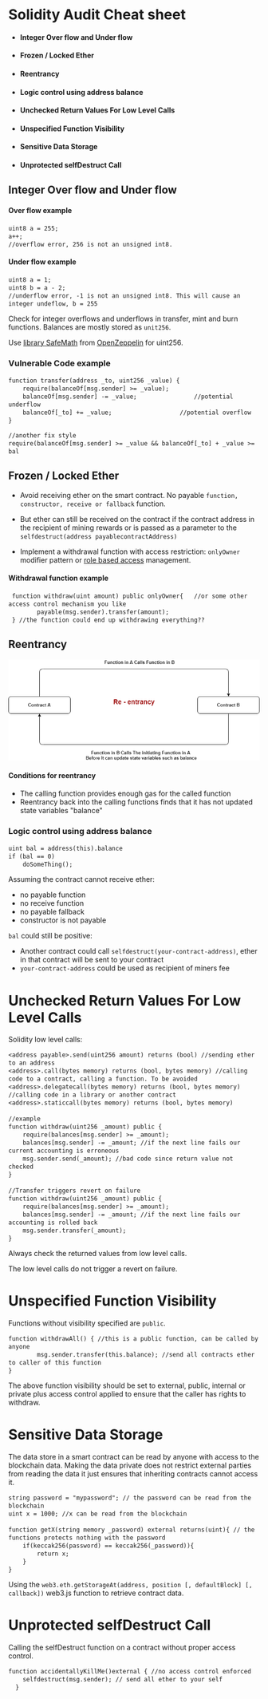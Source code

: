 # Solidity Audit Cheat sheet

* #### Integer Over flow and Under flow

* #### Frozen / Locked Ether

* #### Reentrancy

* #### Logic control using address balance

* #### Unchecked Return Values For Low Level Calls

* #### Unspecified Function Visibility

* #### Sensitive Data Storage

* #### Unprotected selfDestruct Call

## Integer Over flow and Under flow 

#### Over flow example

 ```solidity
 uint8 a = 255;
 a++; 
 //overflow error, 256 is not an unsigned int8.     
 ```

#### Under flow example

```solidity
uint8 a = 1;
uint8 b = a - 2; 
//underflow error, -1 is not an unsigned int8. This will cause an integer undeflow, b = 255
```



Check for integer overflows and underflows in transfer, mint and burn functions. Balances are mostly stored as `unit256`. 

Use [library SafeMath](https://github.com/OpenZeppelin/openzeppelin-contracts/blob/master/contracts/utils/math/SafeMath.sol) from [OpenZeppelin](https://github.com/OpenZeppelin/openzeppelin-contracts) for uint256.

### Vulnerable Code example

```solidity
function transfer(address _to, uint256 _value) {
    require(balanceOf[msg.sender] >= _value);
    balanceOf[msg.sender] -= _value; 				//potential underflow
    balanceOf[_to] += _value; 					//potential overflow 
}
```

```solidity
//another fix style
require(balanceOf[msg.sender] >= _value && balanceOf[_to] + _value >= bal
```

## Frozen / Locked Ether 

* Avoid receiving ether on the smart contract. No payable `function, constructor, receive or fallback` function.

* But ether can still be received on the contract if the contract address in the recipient of mining rewards or is passed as a parameter to the `selfdestruct(address payablecontractAddress)`

* Implement a withdrawal function with access restriction: `onlyOwner` modifier pattern or [role based access](https://docs.openzeppelin.com/contracts/4.x/api/access) management.

#### Withdrawal function example

``` solidity
 function withdraw(uint amount) public onlyOwner{	//or some other access control mechanism you like
        payable(msg.sender).transfer(amount);
 } //the function could end up withdrawing everything??
```

##  Reentrancy 

![](https://github.com/masaa-masaa/solidity-audit-cheatsheet/blob/main/re-entrancy.png)

#### Conditions for reentrancy

* The calling function provides enough gas for the called function
* Reentrancy back into the calling functions finds that it has not updated state variables "balance"

### Logic control using address balance  

```solidity
uint bal = address(this).balance
if (bal == 0) 
	doSomeThing(); 
```

Assuming the contract cannot receive ether:

* no payable function
* no receive function
* no payable fallback
* constructor is not payable

`bal` could still be positive:

* Another contract could call `selfdestruct(your-contract-address)`, ether in that contract will be sent to your contract
* `your-contract-address` could be used as recipient of miners fee

# Unchecked Return Values For Low Level Calls  

Solidity low level calls:

```solidity
<address payable>.send(uint256 amount) returns (bool) //sending ether to an address
<address>.call(bytes memory) returns (bool, bytes memory) //calling code to a contract, calling a function. To be avoided
<address>.delegatecall(bytes memory) returns (bool, bytes memory) //calling code in a library or another contract
<address>.staticcall(bytes memory) returns (bool, bytes memory)

//example
function withdraw(uint256 _amount) public {
	require(balances[msg.sender] >= _amount);
	balances[msg.sender] -= _amount; //if the next line fails our current accounting is erroneous
	msg.sender.send(_amount); //bad code since return value not checked
}

//Transfer triggers revert on failure
function withdraw(uint256 _amount) public {
	require(balances[msg.sender] >= _amount);
	balances[msg.sender] -= _amount; //if the next line fails our accounting is rolled back
	msg.sender.transfer(_amount);
}
```

Always check the returned values from low level calls.

The low level calls do not trigger a revert on failure. 

# Unspecified Function Visibility

Functions without visibility specified are `public`.

```solidity
function withdrawAll() { //this is a public function, can be called by anyone
        msg.sender.transfer(this.balance); //send all contracts ether to caller of this function
}
```

The above function visibility should be set to external, public, internal or private plus access control applied to ensure that the caller has rights to withdraw.

# Sensitive Data Storage

The data store in a smart contract can be read by anyone with access to the blockchain data. Making the data private does not restrict external parties from reading the data it just ensures that inheriting contracts cannot access it.

```solidity
string password = "mypassword"; // the password can be read from the blockchain
uint x = 1000; //x can be read from the blockchain

function getX(string memory _password) external returns(uint){ // the functions protects nothing with the password
	if(keccak256(password) == keccak256(_password)){
		return x;
	}
}
```

Using the `web3.eth.getStorageAt(address, position [, defaultBlock] [, callback])` web3.js function to retrieve contract data.

# Unprotected selfDestruct Call

Calling the selfDestruct function on a contract without proper access control.

```solidity
function accidentallyKillMe()external { //no access control enforced
    selfdestruct(msg.sender); // send all ether to your self
  }
```




